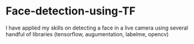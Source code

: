 # Face-detection-using-TF
I have applied my skills on detecting a face in a live camera using several handful of libraries (tensorflow, augumentation, labelme, opencv)
